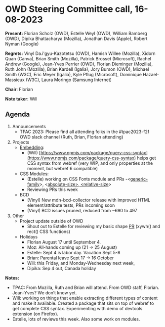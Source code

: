 # OWD Steering Committee call, 16-08-2023

**Present:** Florian Scholz (OWD), Estelle Weyl (OWD), William Bamberg (OWD), Dipika Bhattacharya (Mozilla), Jonathan Davis (Apple), Robert Nyman (Google)

**Regrets:** Vinyl Da.i'gyu-Kazotetsu (OWD), Hamish Willee (Mozilla), Xidorn Quan (Canva), Brian Smith (Mozilla), Patrick Brosset (Microsoft), Rachel Andrew (Google), Jean-Yves Perrier (OWD), Florian Dieminger (Mozilla), Ruth John (Mozilla), Brian Kardell (Igalia), Jory Burson (OWD), Michael Smith (W3C), Eric Meyer (Igalia),  Kyle Pflug (Microsoft),  Dominique Hazael-Massieux (W3C),  Laura Moringo (Samsung Internet)

**Chair**: Florian

**Note taker:** Will

## Agenda

1. Announcements
    - TPAC 2023: Please find all attending folks in the #tpac2023-f2f OWD slack channel (Ruth, Brian, Florian attending)
2. Projects
    - [Embedding](https://github.com/openwebdocs/project/issues/174):
        - (Will) [https://www.npmjs.com/package/query-css-syntax](https://www.npmjs.com/package/query-css-syntax) helps get CSS syntax from webref (very WIP, and only properties at the moment, but webref 6 compatible)
    - CSS Modules:
        - (Estelle) working on CSS Fonts module and PRs -&lt;[generic-family](https://github.com/mdn/content/pull/28405)>, &lt;[absolute-size>, &lt;relative-size](https://github.com/mdn/content/pull/28461)>
        - Reviewing PRs this week
    - BCD
        - (Vinyl) New mdn-bcd-collector release with improved HTML element/attribute tests, PRs incoming soon
        - (Vinyl) BCD issues pruned, reduced from ~690 to 497
3. Other
    - Project update outside of OWD
        - Shout out to Estelle for reviewing my basic shape [PR](https://github.com/mdn/content/pull/28565) (xywh() and rect() CSS functions)
    - Holidays
        - Florian August 17 until September 4.
        - Moz: All-hands coming up (21 -> 25 August)
        - Estelle: Sept 4 is labor day. Vacation Sept 5-8
        - Brian: Parental leave Sept 17 -> 16 October
        - Will: this Friday, and Monday-Wednesday next week,
        - Dipika: Sep 4 out, Canada holiday

**Notes:**

- TPAC: From Mozilla, Ruth and Brian will attend. From OWD staff, Florian. Jean-Yves? We don’t know yet.
- Will: working on things that enable extracting different types of content and make it available. Created a package that sits on top of webref to get complete CSS syntax. Experimenting with demo of devtools extension (on Firefox).
- Estelle, lots of reviews this week. Also some work on modules.
